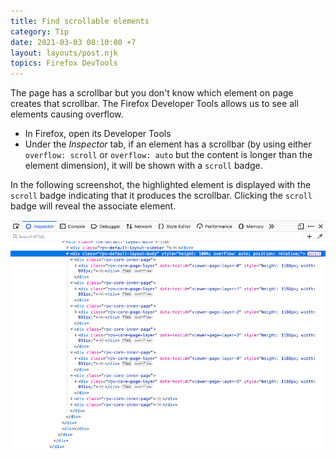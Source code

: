 ```yaml
---
title: Find scrollable elements
category: Tip
date: 2021-03-03 08:10:00 +7
layout: layouts/post.njk
topics: Firefox DevTools
---
```


The page has a scrollbar but you don't know which element on page creates that scrollbar.
The Firefox Developer Tools allows us to see all elements causing overflow.

-   In Firefox, open its Developer Tools
-   Under the _Inspector_ tab, if an element has a scrollbar (by using either `overflow: scroll` or `overflow: auto` but the content is longer than the element dimension), it will be shown with a `scroll` badge.

In the following screenshot, the highlighted element is displayed with the `scroll` badge indicating that it produces the scrollbar. Clicking the `scroll` badge will reveal the associate element.

![Find scrollable elements](/assets/img/scrollable-overflow.png)
